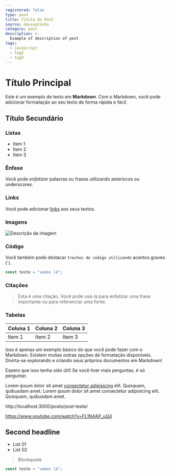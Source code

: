 ```yaml
---
registered: false
type: post
title: Título do Post
source: devsoutinho
category: post
description: >-
  Example of description of post
tags:
  - javascript
  - tag2
  - tag3
---
```


# Título Principal

Este é um exemplo de texto em **Markdown**. Com o Markdown, você pode adicionar formatação ao seu texto de forma rápida e fácil.

## Título Secundário

### Listas

- Item 1
- Item 2
- Item 3

### Ênfase

Você pode *enfatizar* palavras ou frases utilizando asteriscos ou underscores.

### Links

Você pode adicionar [links](https://www.exemplo.com) aos seus textos.

### Imagens

![Descrição da imagem](https://placehold.co/600x400)

### Código

Você também pode destacar `trechos de código utilizando` acentos graves (`).

```js
const teste = "vamos lá";
```

### Citações

> Esta é uma citação. Você pode usá-la para enfatizar uma frase importante ou para referenciar uma fonte.

### Tabelas

| Coluna 1 | Coluna 2 | Coluna 3 |
|----------|----------|----------|
| Item 1   | Item 2   | Item 3   |

Isso é apenas um exemplo básico do que você pode fazer com o Markdown. Existem muitas outras opções de formatação disponíveis. Divirta-se explorando e criando seus próprios documentos em Markdown!

Espero que isso tenha sido útil! Se você tiver mais perguntas, é só perguntar.



Lorem ipsum dolor sit amet [consectetur adipisicing](https://www.youtube.com/watch?v=FL1N4AP_uQ4) elit. Quisquam, quibusdam amet. 
Lorem ipsum dolor sit amet consectetur adipisicing elit. Quisquam, quibusdam amet.


http://localhost:3000/posts/post-teste/

https://www.youtube.com/watch?v=FL1N4AP_uQ4

## Second headline

- List 01
- List 02

> Blockquote

```javascript
const teste = "vamos lá";
```